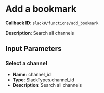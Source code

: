 # Add a bookmark

**Callback ID**: `slack#/functions/add_bookmark`

**Description**: Search all channels

## Input Parameters

### Select a channel
- **Name**: channel_id
- **Type**: SlackTypes.channel_id
- **Description**: Search all channels

